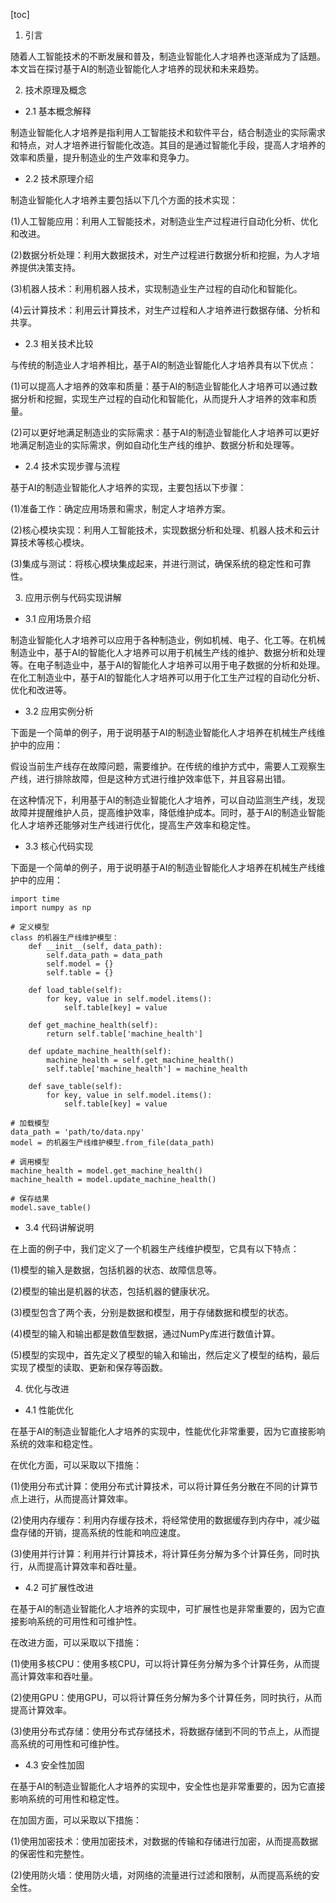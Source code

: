 
[toc]                    
                
                
1. 引言

随着人工智能技术的不断发展和普及，制造业智能化人才培养也逐渐成为了話題。本文旨在探讨基于AI的制造业智能化人才培养的现状和未来趋势。

2. 技术原理及概念

- 2.1 基本概念解释

制造业智能化人才培养是指利用人工智能技术和软件平台，结合制造业的实际需求和特点，对人才培养进行智能化改造。其目的是通过智能化手段，提高人才培养的效率和质量，提升制造业的生产效率和竞争力。

- 2.2 技术原理介绍

制造业智能化人才培养主要包括以下几个方面的技术实现：

(1)人工智能应用：利用人工智能技术，对制造业生产过程进行自动化分析、优化和改进。

(2)数据分析处理：利用大数据技术，对生产过程进行数据分析和挖掘，为人才培养提供决策支持。

(3)机器人技术：利用机器人技术，实现制造业生产过程的自动化和智能化。

(4)云计算技术：利用云计算技术，对生产过程和人才培养进行数据存储、分析和共享。

- 2.3 相关技术比较

与传统的制造业人才培养相比，基于AI的制造业智能化人才培养具有以下优点：

(1)可以提高人才培养的效率和质量：基于AI的制造业智能化人才培养可以通过数据分析和挖掘，实现生产过程的自动化和智能化，从而提升人才培养的效率和质量。

(2)可以更好地满足制造业的实际需求：基于AI的制造业智能化人才培养可以更好地满足制造业的实际需求，例如自动化生产线的维护、数据分析和处理等。

- 2.4 技术实现步骤与流程

基于AI的制造业智能化人才培养的实现，主要包括以下步骤：

(1)准备工作：确定应用场景和需求，制定人才培养方案。

(2)核心模块实现：利用人工智能技术，实现数据分析和处理、机器人技术和云计算技术等核心模块。

(3)集成与测试：将核心模块集成起来，并进行测试，确保系统的稳定性和可靠性。

3. 应用示例与代码实现讲解

- 3.1 应用场景介绍

制造业智能化人才培养可以应用于各种制造业，例如机械、电子、化工等。在机械制造业中，基于AI的智能化人才培养可以用于机械生产线的维护、数据分析和处理等。在电子制造业中，基于AI的智能化人才培养可以用于电子数据的分析和处理。在化工制造业中，基于AI的智能化人才培养可以用于化工生产过程的自动化分析、优化和改进等。

- 3.2 应用实例分析

下面是一个简单的例子，用于说明基于AI的制造业智能化人才培养在机械生产线维护中的应用：

假设当前生产线存在故障问题，需要维护。在传统的维护方式中，需要人工观察生产线，进行排除故障，但是这种方式进行维护效率低下，并且容易出错。

在这种情况下，利用基于AI的制造业智能化人才培养，可以自动监测生产线，发现故障并提醒维护人员，提高维护效率，降低维护成本。同时，基于AI的制造业智能化人才培养还能够对生产线进行优化，提高生产效率和稳定性。

- 3.3 核心代码实现

下面是一个简单的例子，用于说明基于AI的制造业智能化人才培养在机械生产线维护中的应用：

```
import time
import numpy as np

# 定义模型
class 的机器生产线维护模型：
    def __init__(self, data_path):
        self.data_path = data_path
        self.model = {}
        self.table = {}

    def load_table(self):
        for key, value in self.model.items():
            self.table[key] = value

    def get_machine_health(self):
        return self.table['machine_health']

    def update_machine_health(self):
        machine_health = self.get_machine_health()
        self.table['machine_health'] = machine_health

    def save_table(self):
        for key, value in self.model.items():
            self.table[key] = value

# 加载模型
data_path = 'path/to/data.npy'
model = 的机器生产线维护模型.from_file(data_path)

# 调用模型
machine_health = model.get_machine_health()
machine_health = model.update_machine_health()

# 保存结果
model.save_table()
```

- 3.4 代码讲解说明

在上面的例子中，我们定义了一个机器生产线维护模型，它具有以下特点：

(1)模型的输入是数据，包括机器的状态、故障信息等。

(2)模型的输出是机器的状态，包括机器的健康状况。

(3)模型包含了两个表，分别是数据和模型，用于存储数据和模型的状态。

(4)模型的输入和输出都是数值型数据，通过NumPy库进行数值计算。

(5)模型的实现中，首先定义了模型的输入和输出，然后定义了模型的结构，最后实现了模型的读取、更新和保存等函数。

4. 优化与改进

- 4.1 性能优化

在基于AI的制造业智能化人才培养的实现中，性能优化非常重要，因为它直接影响系统的效率和稳定性。

在优化方面，可以采取以下措施：

(1)使用分布式计算：使用分布式计算技术，可以将计算任务分散在不同的计算节点上进行，从而提高计算效率。

(2)使用内存缓存：利用内存缓存技术，将经常使用的数据缓存到内存中，减少磁盘存储的开销，提高系统的性能和响应速度。

(3)使用并行计算：利用并行计算技术，将计算任务分解为多个计算任务，同时执行，从而提高计算效率和吞吐量。

- 4.2 可扩展性改进

在基于AI的制造业智能化人才培养的实现中，可扩展性也是非常重要的，因为它直接影响系统的可用性和可维护性。

在改进方面，可以采取以下措施：

(1)使用多核CPU：使用多核CPU，可以将计算任务分解为多个计算任务，从而提高计算效率和吞吐量。

(2)使用GPU：使用GPU，可以将计算任务分解为多个计算任务，同时执行，从而提高计算效率。

(3)使用分布式存储：使用分布式存储技术，将数据存储到不同的节点上，从而提高系统的可用性和可维护性。

- 4.3 安全性加固

在基于AI的制造业智能化人才培养的实现中，安全性也是非常重要的，因为它直接影响系统的可用性和稳定性。

在加固方面，可以采取以下措施：

(1)使用加密技术：使用加密技术，对数据的传输和存储进行加密，从而提高数据的保密性和完整性。

(2)使用防火墙：使用防火墙，对网络的流量进行过滤和限制，从而提高系统的安全性。

